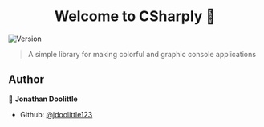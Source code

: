 <h1 align="center">Welcome to CSharply 👋</h1>
<p>
  <img alt="Version" src="https://img.shields.io/badge/version-0.1.0-blue.svg?cacheSeconds=2592000" />
</p>

> A simple library for making colorful and graphic console applications

## Author

👤 **Jonathan Doolittle**

* Github: [@jdoolittle123](https://github.com/jdoolittle123)
